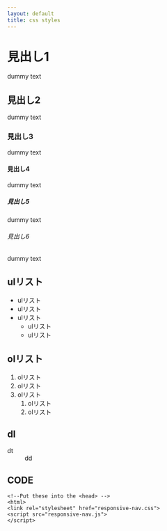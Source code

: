 ```yaml
---
layout: default
title: css styles
---
```


# 見出し1
dummy text

## 見出し2
dummy text

### 見出し3
dummy text

#### 見出し4
dummy text

##### 見出し5
dummy text

###### 見出し6
dummy text


## ulリスト
- ulリスト
- ulリスト
- ulリスト
	- ulリスト
	- ulリスト

## olリスト
1. olリスト
2. olリスト
3. olリスト
	1. olリスト
	2. olリスト

## dl
<dl>
<dt> dt </dt>
<dd> dd </dd>
</dl>

## CODE
	<!--Put these into the <head> -->
	<html>
	<link rel="stylesheet" href="responsive-nav.css">
	<script src="responsive-nav.js">
	</script>
